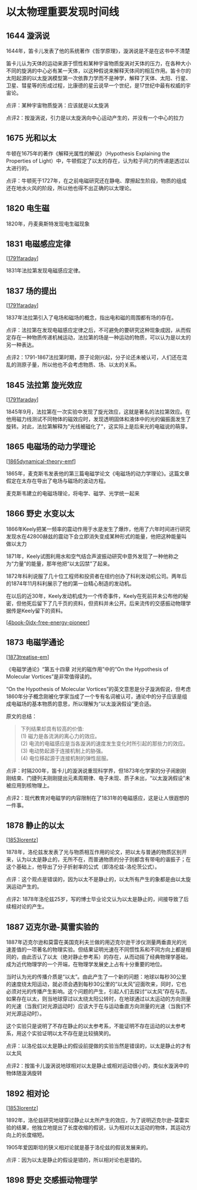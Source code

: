 # 以太物理重要发现时间线

## 1644 漩涡说

1644年，笛卡儿发表了他的系统著作《哲学原理》，漩涡说是不是在这书中不清楚

笛卡儿认为天体的运动来源于惯性和某种宇宙物质旋涡对天体的压力，在各种大小不同的旋涡的中心必有某一天体，以这种假说来解释天体间的相互作用。笛卡尔的太阳起源的以太旋涡模型第一次依靠力学而不是神学，解释了天体、太阳、行星、卫星、彗星等的形成过程，比康德的星云说早一个世纪，是17世纪中最有权威的宇宙论。

点评：某种宇宙物质旋涡：应该就是以太旋涡

点评2：按漩涡说，引力是以太旋涡向中心运动产生的，并没有一个中心的拉力

## 1675 光和以太

牛顿在1675年的著作《解释光属性的解说》（Hypothesis Explaining the Properties of Light）中，牛顿假定了以太的存在，认为粒子间力的传递是透过以太进行的。

点评：牛顿死于1727年，在之前电磁研究还在静电、摩擦起生阶段，物质的组成还在地水火风的阶段，所以他也得不出正确的以太理论。

## 1820 电生磁

 1820年，丹麦奥斯特发现电生磁现象

 ## 1831 电磁感应定律

[[1791faraday]]

1831年法拉第发现电磁感应定律。

## 1837 场的提出

[[1791faraday]]

1837年法拉第引入了电场和磁场的概念，指出电和磁的周围都有场的存在。

点评：法拉第在发现电磁感应定律之后，不可避免的要研究这种现象成因，从而假定存在一种物质传递机械运动，法拉第的场是一种运动的物质，可以认为是以太的另一种表达。

点评2：1791-1867法拉第时期，原子论刚兴起，分子论还未被认可，人们还在混乱的测原子量，所以他也不会考虑物质、场、以太的关系。

## 1845 法拉第 旋光效应

[[1791faraday]]

1845年9月，法拉第在一次实验中发现了旋光效应，这就是著名的法拉第效应。在他用磁力线测试不同物体的磁效应时，发现透明固体和液体中的光的偏振面发生了旋转。对此，法拉第解释为"光线被磁化了"，这实际上是后来光的电磁说的萌芽。

## 1865 电磁场的动力学理论

[[1865dynamical-theory-emf]]

1865年，麦克斯韦发表他的第三篇电磁学论文《电磁场的动力学理论》。这篇文章假定在太存在导出了电场与磁场的波动方程。

麦克斯韦建立的电磁场理论，将电学、磁学、光学统一起来

## 1866 野史 水变以太

1866年Keely把某一频率的震动作用于水是发生了爆炸，他用了六年时间进行研究发现水在42800赫兹的震动下会立即消失变成某种形式的能量，他把这种能量叫做以太力

1871年，Keely试图利用水和空气结合声波振动研究中意外发现了一种他称之为“力量”的能量，那年他把“以太囚禁”了起来。

1872年科利说服了几十位工程师和投资者在纽约创办了科利发动机公司。两年后的1874年11月科利展示了他的第一台精心制造的发动机。

在以后的近30年，Keely发动机成为一个传奇事件，Keely在死前并未公布他的秘密，但他死后留下了几千页的资料，但资料并未公开。后来流传的交感振动物理学据传是Keely留下的资料。

[[4book-0idx-free-energy-pioneer]]

## 1873 电磁学通论

[[1873treatise-em]]

《电磁学通论》“第五十四章 对光的磁作用”中的“On the Hypothesis of Molecular Vortices”是非常值得读的。

“On the Hypothesis of Molecular Vortices”的英文意思是分子漩涡假说，但考虑1860年分子概念刚被化学家当成了一个专有名词被认可，通论中的分子应该是组成电磁场的基本物质的意思，所以理解为“以太漩涡假设”更合适。

原文的总结：

>下列结果却具有较高的价值:  
>(1) 磁力是各流涡的离心力的效应。  
>(2) 电流的电磁感应是当各漩涡的速度发生变化时所引起的那些力的效应。  
>(3) 电动势起源于连接机制上的胁强。  
>(4) 电位移起源于连接机制的弹性屈服。

点评：时隔200年，笛卡儿的漩涡说重现科学界，但1873年化学家的分子闹剧刚刚结束、门捷列夫刚刚提出元素周期律、电子未现、质子未出，“以太漩涡假设”未被应用到核物理上。

点评2：现代教育对电磁学的内容限制在了1831年的电磁感应，这是让人很遐想的一件事。

## 1878 静止的以太

[[1853lorentz]]

1878年，洛伦兹发发表了光与物质相互作用的论文，把以太与普通的物质区别开来，认为以太是静止的，无所不在，而普通物质的分子则都含有带电的谐振子；在这个基础上，他导出了分子折射率的公式（即洛伦兹-洛伦茨公式）。

点评：这个观点是错误的，因为以太不是静止的，以太所有产生的象都是由以太旋涡运动产生的。

点评2: 1878年洛伦兹25岁，写的博士毕业论文认为以太是静止的，间接导致了后续相对论的产生。

## 1887 迈克尔逊-莫雷实验的

1887年迈克尔逊和莫雷在美国克利夫兰做的用迈克尔逊干涉仪测量两垂直光的光速差值的一项著名的物理实验。但结果证明光速在不同惯性系和不同方向上都是相同的，由此否认了以太（绝对静止参考系）的存在，从而动摇了经典物理学基础，成为近代物理学的一个开端，在物理学发展史上占有十分重要的地位。

当时认为光的传播介质是“以太”。由此产生了一个新的问题：地球以每秒30公里的速度绕太阳运动，就必须会遇到每秒30公里的“以太风”迎面吹来，同时，它也必须对光的传播产生影响。这个问题的产生，引起人们去探讨“以太风”存在与否。如果存在以太，则当地球穿过以太绕太阳公转时，在地球通过以太运动的方向测量的光速（当我们对光源运动时）应该大于在与运动垂直方向测量的光速（当我们不对光源运动时）。

这个实验只是说明了不存在静止的以太参考系，不能证明不存在运动的以太参考系，用这个实验证明以太不存在是比较搞笑的。

点评：以洛伦兹以太是静止的假设前提做的实验当然是错误的，以太是静止的才有以太风

点评2：按笛卡儿漩涡说地球相对以太是静止或相对运动很小的，类似水漩涡中的物体随漩涡旋转

## 1892 相对论

[[1853lorentz]]

1892年，洛伦兹研究地球穿过静止以太所产生的效应，为了说明迈克尔逊-莫雷实验的结果，他独立地提出了长度收缩的假说，认为相对以太运动的物体，其运动方向上的长度缩短。

1905年爱因斯坦的狭义相对论就是基于洛伦兹的假说发展来的。

点评：因为以太是静止的假设是错的，所以相对论也是错的。

## 1898 野史 交感振动物理学




[//begin]: # "Autogenerated link references for markdown compatibility"
[1791faraday]: ../1who/1791faraday.md "1791-1867 法拉第 Faraday"
[1865dynamical-theory-emf]: ../3doc/1831maxwell/1865dynamical-theory-emf.md "1865电磁场的动力学理论"
[4book-0idx-free-energy-pioneer]: ../3doc/1837keely/free-energy-pioneer/4book-0idx-free-energy-pioneer.md "自由能先驱-Keely"
[1873treatise-em]: ../3doc/1831maxwell/1873treatise-em.md "1873电磁通论摘录"
[1853lorentz]: ../1who/1853lorentz.md "1853-1928 洛伦兹 Lorentz"
[//end]: # "Autogenerated link references"